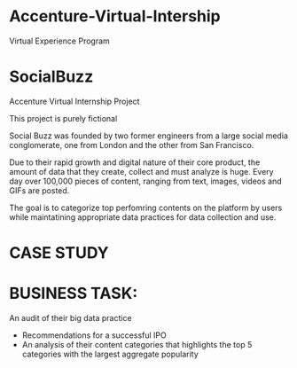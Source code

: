 # Accenture-Virtual-Intership
Virtual Experience Program

# SocialBuzz
Accenture Virtual Internship Project

This project is purely fictional

Social Buzz was founded by two former engineers from a large social media conglomerate, one
from London and the other from San Francisco.

Due to their rapid growth and digital nature of their core product, the amount of data that they
create, collect and must analyze is huge. Every day over 100,000 pieces of content, ranging
from text, images, videos and GIFs are posted.

The goal is to categorize top perfomring contents on the platform by users while maintatining appropriate data practices for data collection and use.

# CASE STUDY

# BUSINESS TASK:
An audit of their big data practice
- Recommendations for a successful IPO
- An analysis of their content categories that highlights the top 5 categories with the
largest aggregate popularity
